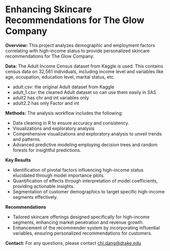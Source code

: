 # Enhancing Skincare Recommendations for The Glow Company

**Overview:** 
This project analyzes demographic and employment factors correlating with high-income status to provide personalized skincare recommendations for The Glow Company.

**Data:**
The Adult Income Census dataset from Kaggle is used. This contains census data on 32,561 individuals, including income level and variables like age, occupation, education level, marital status, etc.
- adult.csv: the original Adult dataset from Kaggle
- adult_1.csv: the cleaned Adult dataset so can use them easily in SAS
- adult2 has chr and int variables only
- adult2.2 has only Factor and int


**Methods:**
The analysis workflow includes the following:
- Data cleaning in R to ensure accuracy and consistency.
- Visualizations and exploratory analysis
- Comprehensive visualizations and exploratory analysis to unveil trends and patterns.
- Advanced predictive modeling employing decision trees and random forests for insightful predictions.

**Key Results**
- Identification of pivotal factors influencing high-income status elucidated through model importance plots.
- Quantification of effects through interpretation of model coefficients, providing actionable insights.
- Segmentation of customer demographics to target specific high-income segments effectively.

**Recommendations**
- Tailored skincare offerings designed specifically for high-income segments, enhancing market penetration and revenue growth.
- Enhancement of the recommender system by incorporating influential variables, ensuring personalized recommendations for customers.

**Contact:** For any questions, please contact chi.dang@drake.edu
